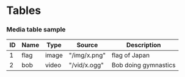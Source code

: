 Tables
===========

### Media table sample

ID      | Name      | Type       | Source       | Description       
------- | --------- | -----------| -------------| -----------
1       | flag      | image      | "/img/x.png" | flag of Japan 
2       | bob       | video      | "/vid/x.ogg" | Bob doing gymnastics

